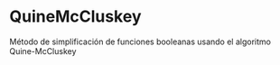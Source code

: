 # QuineMcCluskey
Método de simplificación de funciones booleanas usando el algoritmo Quine-McCluskey
